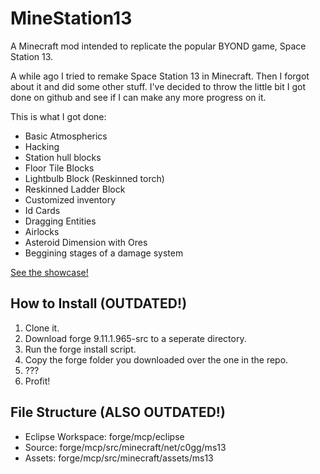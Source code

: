 MineStation13
=============

A Minecraft mod intended to replicate the popular BYOND game, Space Station 13.

A while ago I tried to remake Space Station 13 in Minecraft. Then I forgot about it and did some other stuff. I've decided to throw the little bit I got done on github and see if I can make any more progress on it.

This is what I got done:
* Basic Atmospherics
* Hacking
* Station hull blocks
* Floor Tile Blocks
* Lightbulb Block (Reskinned torch)
* Reskinned Ladder Block
* Customized inventory
* Id Cards
* Dragging Entities
* Airlocks
* Asteroid Dimension with Ores
* Beggining stages of a damage system

[See the showcase!](http://imgur.com/a/QG0lr#0)

How to Install (OUTDATED!)
--------------
1. Clone it.
2. Download forge 9.11.1.965-src to a seperate directory.
3. Run the forge install script.
4. Copy the forge folder you downloaded over the one in the repo.
5. ???
6. Profit!

File Structure (ALSO OUTDATED!)
--------------
* Eclipse Workspace: forge/mcp/eclipse
* Source: forge/mcp/src/minecraft/net/c0gg/ms13
* Assets: forge/mcp/src/minecraft/assets/ms13

